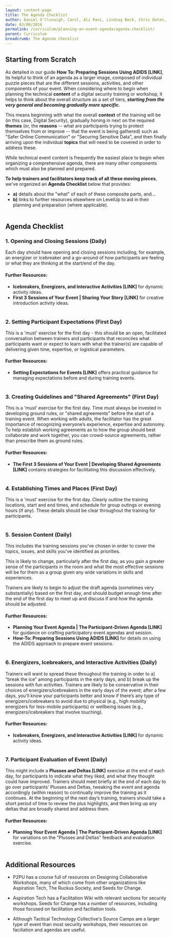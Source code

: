 ```yaml
---
layout: content-page
title: The Agenda Checklist
author: Daniel O'Clunaigh, Carol, Ali Ravi, Lindsay Beck, Chris Doten, Nick Sera-Leyva
date: 03/00/2016
permalink: /curriculum/planning-an-event-agenda/agenda-checklist/
parent: Curriculum
breadcrumb: The Agenda Checklist
---
```

## Starting from Scratch ##

As detailed in our guide **How To: Preparing Sessions Using ADIDS [LINK]**, its helpful to think of an agenda as a larger image, composed of individual puzzle pieces that are the different sessions, activities, and other components of your event. When considering where to begin when planning the technical **content** of a digital security training or workshop, it helps to think about the overall structure as a set of tiers, ***starting from the very general and  becoming gradually more specific.***

This means beginning with what the overall **context** of the training will be (in this case, Digital Security), gradually honing in next on the required **themes** (or, the **reasons** -- what are participants trying to protect themselves from or improve -- that the event is being gathered) such as "Safer Online Communication" or "Securing Sensitive Data", and then finally arriving upon the individual **topics** that will need to be covered in order to address these.

While technical event content is frequently the easiest place to begin when organizing a comprehensive agenda, there are many other components which must also be planned and prepared.

**To help trainers and facilitators keep track of all these moving pieces**, we've organized an **Agenda Checklist** below that provides:


- **a)** details about the "what" of each of these composite parts, and...
- **b)** links to further resources elsewhere on LevelUp to aid in their planning and preparation (where applicable).
<br><br>


## Agenda Checklist ##


### 1. Opening and Closing Sessions (Daily) ###
Each day should have opening and closing sessions including, for example, an energizer or icebreaker and a go-around of how participants are feeling or what they are thinking at the start/end of the day.

#### Further Resources: ####

- **Icebreakers, Energizers, and Interactive Activities [LINK]** for dynamic activity ideas.
- **First 3 Sessions of Your Event | Sharing Your Story [LINK]** for creative introduction activity ideas.
<br><br>

### 2. Setting Participant Expectations (First Day) ###
This is a 'must' exercise for the first day - this should be an open, facilitated conversation between trainers and participants that reconciles what participants want or expect to learn with what the trainer(s) are capable of delivering given time, expertise, or logistical parameters.

#### Further Resources: ####
- **Setting Expectations for Events [LINK]** offers practical guidance for managing expectations before and during training events.
<br><br>

### 3. Creating Guidelines and "Shared Agreements" (First Day) ###
This is a 'must’ exercise for the first day. Time must always be invested in developing  ground rules, or "shared agreements" before the start of a training event. When working with adults, the facilitator has the great importance of recognizing everyone’s experience, expertise and autonomy. To help establish working agreements as to how the group should best collaborate and work together, you can crowd-source agreements, rather than prescribe them as ground rules.

#### Further Resources: ####

- **The First 3 Sessions of Your Event | Developing Shared Agreements [LINK]** contains strategies for facilitating this discussion effectively.
<br><br>

### 4. Establishing Times and Places (First Day) ###
This is a 'must’ exercise for the first day. Clearly outline the training locations, start and end times, and schedule for group outings or evening hours (if any). These details should be clear throughout the training for participants.
<br><br>

### 5. Session Content (Daily) ###
This includes the training sessions you’ve chosen in order to cover the topics, issues, and skills you’ve identified as priorities.

This is likely to change, particularly after the first day, as you gain a greater sense of the participants in the room and what the most effective sessions will be for them as a group given any wide variations in skills and experiences.

Trainers are likely to begin to adjust the draft agenda (sometimes very substantially) based on the first day, and should budget enough time after the end of the first day to meet up and discuss if and how the agenda should be adjusted.

#### Further Resources: ####
- **Planning Your Event Agenda | The Participant-Driven Agenda [LINK]** for guidance on crafting participatory event agendas and session.
- **How-To: Preparing Sessions Using ADIDS [LINK]** for details on using the ADIDS approach to prepare event sessions.
<br><br>

### 6. Energizers, Icebreakers, and Interactive Activities (Daily) ###
Trainers will want to spread these throughout the training in order to a) “break the ice” among participants in the early days, and b) break up the sessions with fun activities. Trainers are likely to be conservative in their choices of energizers/icebreakers in the early days of the event; after a few days, you’ll know your participants better and know if there’s any type of energizers/icebreakers to avoid due to physical (e.g., high mobility energizers for less-mobile participants) or wellbeing issues (e.g., energizers/icebreakers that involve touching).

#### Further Resources: ####
- **Icebreakers, Energizers, and Interactive Activities [LINK]** for dynamic activity ideas.
<br><br>

### 7. Participant Evaluation of Event (Daily) ###
This might include a **Plusses and Deltas [LINK]** exercise at the end of each day, for participants to indicate what they liked, and what they thought could have improved. Trainers should meet briefly at the end of each day to go over participants’ Plusses and Deltas, tweaking the event and agenda accordingly (within reason) to continually improve the training as it continues. At the beginning of the next day’s training, trainers should take a short period of time to review the plus highlights, and then bring up any deltas that are broadly shared and address them.

#### Further Resources: ####
- **Planning Your Event Agenda | The Participant-Driven Agenda [LINK]** for variations on the "Plusses and Deltas" feedback and evaluation exercise.
<br><br>

## Additional Resources ##

- P2PU has a course full of resources on Designing Collaborative Workshops, many of which come from other organizations like Aspiration Tech, The Ruckus Society, and Seeds for Change.

- Aspiration Tech has a Facilitation Wiki with relevant sections for security workshops.
Seeds for Change has a number of resources, including those focused on facilitation and faciliation tools.

- Although Tactical Technology Collective's Source Camps are a larger type of event than most security workshops, their resources on faciliation and agendas are useful.
